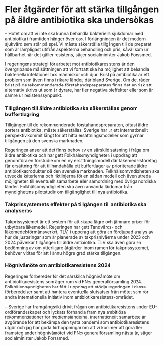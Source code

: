 # Fler åtgärder för att stärka tillgången på äldre antibiotika ska undersökas

– Hotet om att vi inte ska kunna behandla bakteriella sjukdomar med antibiotika i framtiden hänger över oss. I förlängningen är det modern sjukvård som står på spel. Vi måste säkerställa tillgången till de preparat som är lämpligast utifrån aspekterna behandling och pris, såväl som ur hållbarhet när det gäller resistens, säger socialminister Jakob Forssmed.

I regeringens strategi för arbetet mot antibiotikaresistens är den övergripande målsättningen att vi fortsatt ska ha möjlighet att behandla bakteriella infektioner hos människor och djur. Brist på antibiotika är ett problem som även finns i rikare länder, däribland Sverige. Om det råder brist på de rekommenderade förstahandspreparaten finns det en risk att alternativ skrivs ut som är dyrare, har fler negativa bieffekter eller som är sämre ur resistenssynpunkt.

### Tillgången till äldre antibiotika ska säkerställas genom buffertlagring

Tillgången till de rekommenderade förstahandspreparaten, oftast äldre sorters antibiotika, måste säkerställas. Sverige har ur ett internationellt perspektiv kommit långt för att hitta ersättningsmodeller som gynnar tillgången på den svenska marknaden.

Regeringen anser att det finns behov av en särskild satsning i fråga om äldre antibiotika och har gett Folkhälsomyndigheten i uppdrag att genomföra en förstudie om en ny ersättningsmodell där läkemedelsföretag får ersättning för att tillhandahålla ett buffertlager av prioriterade äldre antibiotikaprodukter på den svenska marknaden. Folkhälsomyndigheten ska utveckla kriterierna och riktlinjerna för en sådan modell och även utreda möjligheten till eventuellt samarbete eller samordning med övriga nordiska länder. Folkhälsomyndigheten ska även använda lärdomar från myndighetens pilotstudie om tillgänglighet till nya antibiotika.

### Takprissystemets effekter på tillgången till antibiotika ska analyseras

Takprissystemet är ett system för att skapa lägre och jämnare priser för utbytbara läkemedel. Regeringen har gett Tandvårds\- och läkemedelsförmånsverket, TLV, i uppdrag att göra en fördjupad analys av hur de justeringar som är planerade av takprisnivåerna under 2023 och 2024 påverkar tillgången till äldre antibiotika. TLV ska även göra en bedömning av om ytterligare åtgärder, inom ramen för takprissystemet, behöver vidtas för att i ännu högre grad stärka tillgången.

### Högnivåmöte om antibiotikaresistens 2024

Regeringen förbereder för det särskilda högnivåmöte om antibiotikaresistens som äger rum vid FN:s generalförsamling 2024\. Folkhälsomyndigheten har fått i uppdrag att stödja regeringen i dessa förberedelser samt att hantera eventuella slutsatser från mötet som rör andra internationella initiativ inom antibiotikaresistens\-området.

– Sverige har framgångsrikt drivit frågan om antibiotikaresistens under EU\-ordförandeskapet och lyckats förhandla fram nya ambitiösa rekommendationer för medlemsländerna. Internationellt samarbete är avgörande för att bekämpa den tysta pandemi som antibiotikaresistens utgör och jag har goda förhoppningar om att vi kommer att göra fler framsteg under högnivåmötet vid FN:s generalförsamling nästa år, säger socialminister Jakob Forssmed.
